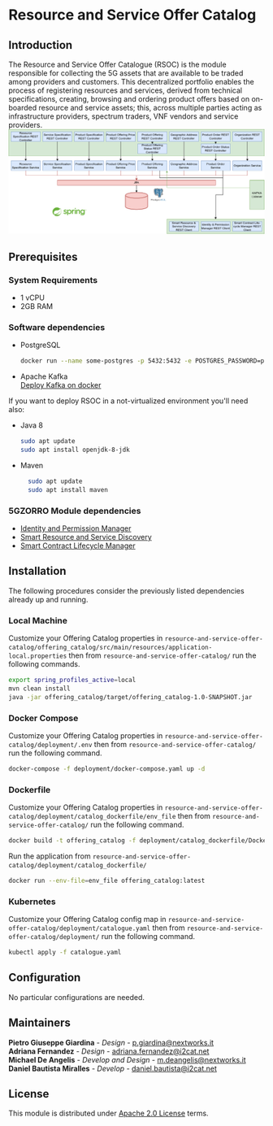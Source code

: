 # Resource and Service Offer Catalog

## Introduction
The Resource and Service Offer Catalogue (RSOC) is the module responsible for collecting the 5G assets that are 
available to be traded among providers and customers. This decentralized portfolio enables the process of registering
resources and services, derived from technical specifications, creating, browsing and ordering product offers based on 
on-boarded resource and service assets; this, across multiple parties acting as infrastructure providers, spectrum 
traders, VNF vendors and service providers.</br>
![rsoc architecture](docs/img/rsoc_architecture.png)

## Prerequisites

### System Requirements
- 1 vCPU
- 2GB RAM

### Software dependencies
- PostgreSQL </br>
  ```bash
  docker run --name some-postgres -p 5432:5432 -e POSTGRES_PASSWORD=postgres -d postgres
  ```
- Apache Kafka </br>
  [Deploy Kafka on docker](https://www.baeldung.com/ops/kafka-docker-setup)
  
If you want to deploy RSOC in a not-virtualized environment you'll need also:

- Java 8 </br>
  ```bash
  sudo apt update
  sudo apt install openjdk-8-jdk
  ```
- Maven </br>
  ```bash
    sudo apt update
    sudo apt install maven
    ```

### 5GZORRO Module dependencies
- [Identity and Permission Manager](https://github.com/5GZORRO/identity)
- [Smart Resource and Service Discovery](https://github.com/5GZORRO/Smart-Resource-and-Service-Discovery-application)
- [Smart Contract Lifecycle Manager](https://github.com/5GZORRO/smart-contract-lifecycle-manager)

## Installation
The following procedures consider the previously listed dependencies already up and running.

### Local Machine

Customize your Offering Catalog properties in 
```resource-and-service-offer-catalog/offering_catalog/src/main/resources/application-local.properties``` 
then from ```resource-and-service-offer-catalog/``` run the following commands.
```bash
export spring_profiles_active=local
mvn clean install
java -jar offering_catalog/target/offering_catalog-1.0-SNAPSHOT.jar
```

### Docker Compose
Customize your Offering Catalog properties in ```resource-and-service-offer-catalog/deployment/.env``` 
then from ```resource-and-service-offer-catalog/``` run the following command.
```bash
docker-compose -f deployment/docker-compose.yaml up -d
```

### Dockerfile
Customize your Offering Catalog properties in ```resource-and-service-offer-catalog/deployment/catalog_dockerfile/env_file``` 
then from ```resource-and-service-offer-catalog/``` run the following command.
```bash
docker build -t offering_catalog -f deployment/catalog_dockerfile/Dockerfile .
```
Run the application from ```resource-and-service-offer-catalog/deployment/catalog_dockerfile/```
```bash
docker run --env-file=env_file offering_catalog:latest
```

### Kubernetes
Customize your Offering Catalog config map in ```resource-and-service-offer-catalog/deployment/catalogue.yaml```
then from ```resource-and-service-offer-catalog/deployment/``` run the following command.
```bash
kubectl apply -f catalogue.yaml
```

## Configuration
No particular configurations are needed.

## Maintainers
**Pietro Giuseppe Giardina** - *Design* - p.giardina@nextworks.it </br>
**Adriana Fernandez** - *Design* - adriana.fernandez@i2cat.net </br>
**Michael De Angelis** - *Develop and Design* - m.deangelis@nextworks.it </br>
**Daniel Bautista Miralles** - *Develop* - daniel.bautista@i2cat.net

## License
This module is distributed under [Apache 2.0 License](LICENSE) terms.